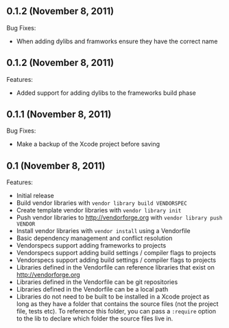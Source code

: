 ## 0.1.2 (November 8, 2011)

Bug Fixes:

  - When adding dylibs and framworks ensure they have the correct name

## 0.1.2 (November 8, 2011)

Features:

  - Added support for adding dylibs to the frameworks build phase

## 0.1.1 (November 8, 2011)

Bug Fixes:

  - Make a backup of the Xcode project before saving

## 0.1 (November 8, 2011)

Features:

  - Initial release
  - Build vendor libraries with `vendor library build VENDORSPEC`
  - Create template vendor libraries with `vendor library init`
  - Push vendor libraries to http://vendorforge.org with `vendor library push VENDOR`
  - Install vendor libraries with `vendor install` using a Vendorfile
  - Basic dependency management and conflict resolution
  - Vendorspecs support adding frameworks to projects
  - Vendorspecs support adding build settings / compiler flags to projects
  - Vendorspecs support adding build settings / compiler flags to projects
  - Libraries defined in the Vendorfile can reference libraries that
    exist on http://vendorforge.org
  - Libraries defined in the Vendorfile can be git repositories
  - Libraries defined in the Vendorfile can be a local path
  - Libraries do not need to be built to be installed in a Xcode project
    as long as they have a folder that contains the source files (not
    the project file, tests etc). To reference this folder, you can pass a
    `:require` option to the lib to declare which folder the source files
    live in.
